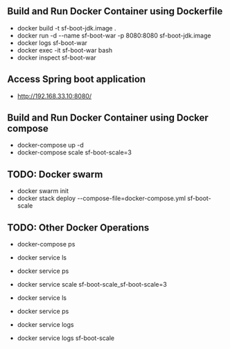 Build and Run Docker Container using Dockerfile
--
- docker build -t sf-boot-jdk.image .
- docker run -d --name sf-boot-war -p 8080:8080 sf-boot-jdk.image
- docker logs sf-boot-war
- docker exec -it sf-boot-war bash
- docker inspect sf-boot-war

Access Spring boot application
--
- http://192.168.33.10:8080/


Build and Run Docker Container using Docker compose
--
- docker-compose up -d
- docker-compose scale sf-boot-scale=3


TODO: Docker swarm
--
- docker swarm init
- docker stack deploy --compose-file=docker-compose.yml sf-boot-scale

TODO: Other Docker Operations
--
- docker-compose ps

- docker service ls
- docker service ps

- docker service scale sf-boot-scale_sf-boot-scale=3

- docker service ls
- docker service ps

- docker service logs
- docker service logs sf-boot-scale


